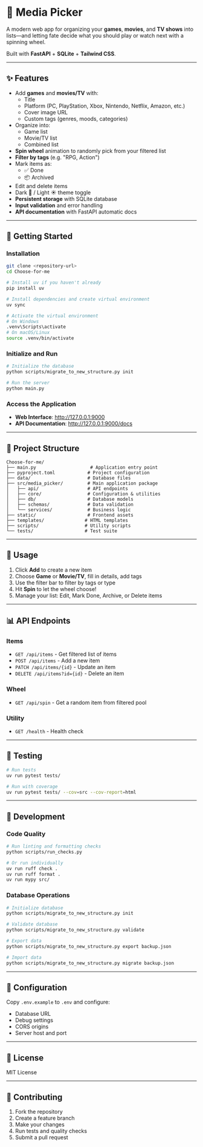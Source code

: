 # 🎯 Media Picker

A modern web app for organizing your **games**, **movies**, and **TV shows** into lists—and letting fate decide what you should play or watch next with a spinning wheel.  

Built with **FastAPI** + **SQLite** + **Tailwind CSS**.

---

## ✨ Features

- Add **games** and **movies/TV** with:
  - Title  
  - Platform (PC, PlayStation, Xbox, Nintendo, Netflix, Amazon, etc.)  
  - Cover image URL  
  - Custom tags (genres, moods, categories)  
- Organize into:
  - Game list  
  - Movie/TV list  
  - Combined list  
- **Spin wheel** animation to randomly pick from your filtered list  
- **Filter by tags** (e.g. "RPG, Action")  
- Mark items as:
  - ✅ Done  
  - 📦 Archived  
- Edit and delete items  
- Dark 🌙 / Light ☀️ theme toggle  
- **Persistent storage** with SQLite database
- **Input validation** and error handling
- **API documentation** with FastAPI automatic docs

---

## 🚀 Getting Started

### Installation

```bash
git clone <repository-url>
cd Choose-for-me

# Install uv if you haven't already
pip install uv

# Install dependencies and create virtual environment
uv sync

# Activate the virtual environment
# On Windows
.venv\Scripts\activate
# On macOS/Linux  
source .venv/bin/activate
```

### Initialize and Run

```bash
# Initialize the database
python scripts/migrate_to_new_structure.py init

# Run the server
python main.py
```

### Access the Application

- **Web Interface**: http://127.0.0.1:9000
- **API Documentation**: http://127.0.0.1:9000/docs

---

## 📁 Project Structure

```
Choose-for-me/
├── main.py                    # Application entry point
├── pyproject.toml            # Project configuration
├── data/                     # Database files
├── src/media_picker/         # Main application package
│   ├── api/                  # API endpoints
│   ├── core/                 # Configuration & utilities
│   ├── db/                   # Database models
│   ├── schemas/              # Data validation
│   └── services/             # Business logic
├── static/                   # Frontend assets
├── templates/               # HTML templates
├── scripts/                 # Utility scripts
└── tests/                   # Test suite
```

---

## 📝 Usage

1. Click **Add** to create a new item
2. Choose **Game** or **Movie/TV**, fill in details, add tags
3. Use the filter bar to filter by tags or type
4. Hit **Spin** to let the wheel choose!
5. Manage your list: Edit, Mark Done, Archive, or Delete items

---

## 📊 API Endpoints

### Items
- `GET /api/items` - Get filtered list of items
- `POST /api/items` - Add a new item
- `PATCH /api/items/{id}` - Update an item
- `DELETE /api/items?id={id}` - Delete an item

### Wheel
- `GET /api/spin` - Get a random item from filtered pool

### Utility
- `GET /health` - Health check

---

## 🧪 Testing

```bash
# Run tests
uv run pytest tests/

# Run with coverage
uv run pytest tests/ --cov=src --cov-report=html
```

---

## 🔧 Development

### Code Quality

```bash
# Run linting and formatting checks
python scripts/run_checks.py

# Or run individually
uv run ruff check .
uv run ruff format .
uv run mypy src/
```

### Database Operations

```bash
# Initialize database
python scripts/migrate_to_new_structure.py init

# Validate database
python scripts/migrate_to_new_structure.py validate

# Export data
python scripts/migrate_to_new_structure.py export backup.json

# Import data
python scripts/migrate_to_new_structure.py migrate backup.json
```

---

## 🔧 Configuration

Copy `.env.example` to `.env` and configure:
- Database URL
- Debug settings
- CORS origins
- Server host and port

---

## 📄 License

MIT License

---

## 🤝 Contributing

1. Fork the repository
2. Create a feature branch
3. Make your changes
4. Run tests and quality checks
5. Submit a pull request
